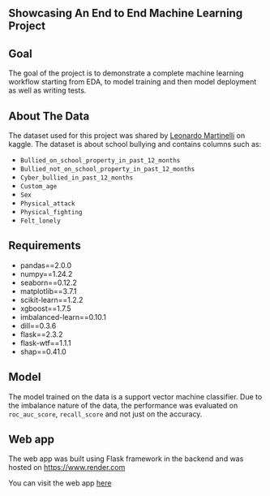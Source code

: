 ## Showcasing An End to End Machine Learning Project

## Goal
The goal of the project is to demonstrate a complete machine learning workflow starting from EDA,
to model training and then model deployment as well as writing tests.

## About The Data
The dataset used for this project was shared by <a href ="">Leonardo Martinelli</a> on kaggle.
The dataset is about school bullying and contains columns such as:

* `Bullied_on_school_property_in_past_12_months`
* `Bullied_not_on_school_property_in_past_12_months`
* `Cyber_bullied_in_past_12_months`
* `Custom_age`
* `Sex`
* `Physical_attack`
* `Physical_fighting`
* `Felt_lonely`

## Requirements
* pandas==2.0.0
* numpy==1.24.2
* seaborn==0.12.2
* matplotlib==3.7.1
* scikit-learn==1.2.2
* xgboost==1.7.5
* imbalanced-learn==0.10.1
* dill==0.3.6
* flask==2.3.2
* flask-wtf==1.1.1
* shap==0.41.0

## Model
The model trained on the data is a support vector machine classifier. 
Due to the imbalance nature of the data, the performance was evaluated on `roc_auc_score`, `recall_score` and not just on the accuracy.

## Web app
The web app was built using Flask framework in the backend and was hosted on https://www.render.com

You can visit the web app <a href="https://t.co/afn4AUcnvt">here</a>
